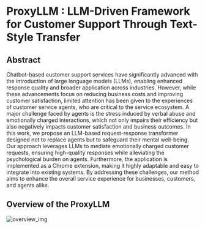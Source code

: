 # ProxyLLM : LLM-Driven Framework for Customer Support Through Text-Style Transfer

## Abstract

Chatbot-based customer support services have significantly advanced with the introduction of large language models (LLMs), enabling enhanced response quality and broader application across industries. However, while these advancements focus on reducing business costs and improving customer satisfaction, limited attention has been given to the experiences of customer service agents, who are critical to the service ecosystem. A major challenge faced by agents is the stress induced by verbal abuse and emotionally charged interactions, which not only impairs their efficiency but also negatively impacts customer satisfaction and business outcomes. In this work, we propose an LLM-based request-response transformer designed not to replace agents but to safeguard their mental well-being. Our approach leverages LLMs to mediate emotionally charged customer requests, ensuring high-quality responses while alleviating the psychological burden on agents. Furthermore, the application is implemented as a Chrome extension, making it highly adaptable and easy to integrate into existing systems. By addressing these challenges, our method aims to enhance the overall service experience for businesses, customers, and agents alike.

## Overview of the ProxyLLM

![overview_img](https://github.com/user-attachments/assets/f9a42526-88cf-4267-9a30-a7feb191a765)
